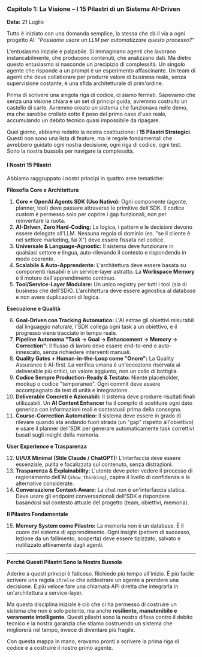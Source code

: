### **Capitolo 1: La Visione – I 15 Pilastri di un Sistema AI-Driven**

**Data:** 21 Luglio

Tutto è iniziato con una domanda semplice, la stessa che dà il via a ogni progetto AI: *"Possiamo usare un LLM per automatizzare questo processo?"*

L'entusiasmo iniziale è palpabile. Si immaginano agenti che lavorano instancabilmente, che producono contenuti, che analizzano dati. Ma dietro questo entusiasmo si nasconde un precipizio di complessità. Un singolo agente che risponde a un prompt è un esperimento affascinante. Un team di agenti che deve collaborare per produrre valore di business reale, senza supervisione costante, è una sfida architetturale di prim'ordine.

Prima di scrivere una singola riga di codice, ci siamo fermati. Sapevamo che senza una visione chiara e un set di principi guida, avremmo costruito un castello di carte. Avremmo creato un sistema che funzionava nelle demo, ma che sarebbe crollato sotto il peso del primo caso d'uso reale, accumulando un debito tecnico quasi impossibile da ripagare.

Quel giorno, abbiamo redatto la nostra costituzione: i **15 Pilastri Strategici**. Questi non sono una lista di feature, ma le regole fondamentali che avrebbero guidato ogni nostra decisione, ogni riga di codice, ogni test. Sono la nostra bussola per navigare la complessità.

#### **I Nostri 15 Pilastri**

Abbiamo raggruppato i nostri principi in quattro aree tematiche:

**Filosofia Core e Architettura**

1.  **Core = OpenAI Agents SDK (Uso Nativo):** Ogni componente (agente, planner, tool) deve passare attraverso le primitive dell'SDK. Il codice custom è permesso solo per coprire i gap funzionali, non per reinventare la ruota.
2.  **AI-Driven, Zero Hard-Coding:** La logica, i pattern e le decisioni devono essere delegate all'LLM. Nessuna regola di dominio (es. "se il cliente è nel settore marketing, fai X") deve essere fissata nel codice.
3.  **Universale & Language-Agnostic:** Il sistema deve funzionare in qualsiasi settore e lingua, auto-rilevando il contesto e rispondendo in modo coerente.
4.  **Scalabile & Auto-Apprendente:** L'architettura deve essere basata su componenti riusabili e un service-layer astratto. La **Workspace Memory** è il motore dell'apprendimento continuo.
5.  **Tool/Service-Layer Modulare:** Un unico registry per tutti i tool (sia di business che dell'SDK). L'architettura deve essere agnostica al database e non avere duplicazioni di logica.

**Esecuzione e Qualità**

6.  **Goal-Driven con Tracking Automatico:** L'AI estrae gli obiettivi misurabili dal linguaggio naturale, l'SDK collega ogni task a un obiettivo, e il progresso viene tracciato in tempo reale.
7.  **Pipeline Autonoma "Task → Goal → Enhancement → Memory → Correction":** Il flusso di lavoro deve essere end-to-end e auto-innescato, senza richiedere interventi manuali.
8.  **Quality Gates + Human-in-the-Loop come "Onore":** La Quality Assurance è AI-first. La verifica umana è un'eccezione riservata ai deliverable più critici, un valore aggiunto, non un collo di bottiglia.
9.  **Codice Sempre Production-Ready & Testato:** Niente placeholder, mockup o codice "temporaneo". Ogni commit deve essere accompagnato da test di unità e integrazione.
10. **Deliverable Concreti e Azionabili:** Il sistema deve produrre risultati finali utilizzabili. Un **AI Content Enhancer** ha il compito di sostituire ogni dato generico con informazioni reali e contestuali prima della consegna.
11. **Course-Correction Automatico:** Il sistema deve essere in grado di rilevare quando sta andando fuori strada (un "gap" rispetto all'obiettivo) e usare il planner dell'SDK per generare automaticamente task correttivi basati sugli insight della memoria.

**User Experience e Trasparenza**

12. **UI/UX Minimal (Stile Claude / ChatGPT):** L'interfaccia deve essere essenziale, pulita e focalizzata sul contenuto, senza distrazioni.
13. **Trasparenza & Explainability:** L'utente deve poter vedere il processo di ragionamento dell'AI (`show_thinking`), capire il livello di confidenza e le alternative considerate.
14. **Conversazione Context-Aware:** La chat non è un'interfaccia statica. Deve usare gli endpoint conversazionali dell'SDK e rispondere basandosi sul contesto attuale del progetto (team, obiettivi, memoria).

**Il Pilastro Fondamentale**

15. **Memory System come Pilastro:** La memoria non è un database. È il cuore del sistema di apprendimento. Ogni insight (pattern di successo, lezione da un fallimento, scoperta) deve essere tipizzato, salvato e riutilizzato attivamente dagli agenti.

---

**Perché Questi Pilastri Sono la Nostra Bussola**

Aderire a questi principi è faticoso. Richiede più tempo all'inizio. È più facile scrivere una regola `if/else` che addestrare un agente a prendere una decisione. È più veloce fare una chiamata API diretta che integrarla in un'architettura a service-layer.

Ma questa disciplina iniziale è ciò che ci ha permesso di costruire un sistema che non è solo potente, ma anche **resiliente, manutenibile e veramente intelligente**. Questi pilastri sono la nostra difesa contro il debito tecnico e la nostra garanzia che stiamo costruendo un sistema che migliorerà nel tempo, invece di diventare più fragile.

Con questa mappa in mano, eravamo pronti a scrivere la prima riga di codice e a costruire il nostro primo agente.
